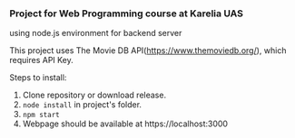 ### Project for Web Programming course at Karelia UAS
using node.js environment for backend server

This project uses The Movie DB API(https://www.themoviedb.org/), which requires API Key.

Steps to install:
1. Clone repository or download release.
2. `node install` in project's folder.
3. `npm start`
4. Webpage should be available at https://localhost:3000
